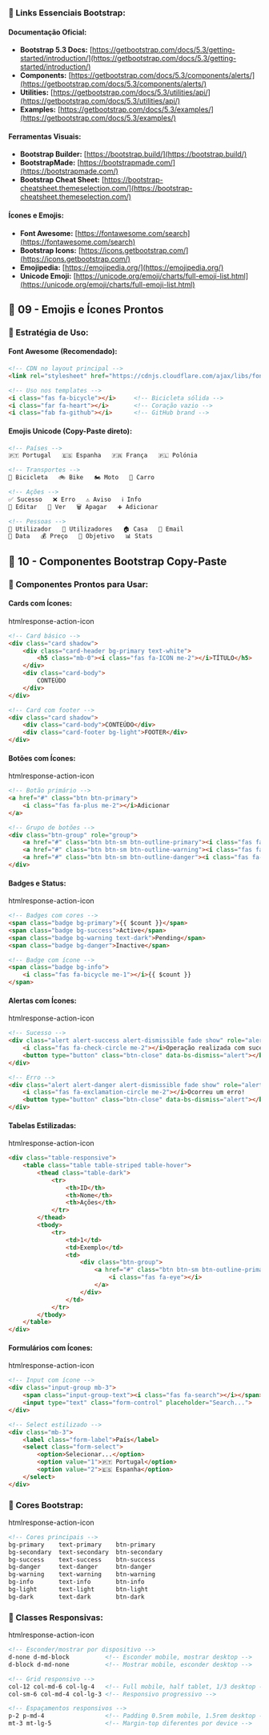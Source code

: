 ### **🔗 Links Essenciais Bootstrap:**

#### **Documentação Oficial:**

- **Bootstrap 5.3 Docs:** [https://getbootstrap.com/docs/5.3/getting-started/introduction/](https://getbootstrap.com/docs/5.3/getting-started/introduction/)
- **Components:** [https://getbootstrap.com/docs/5.3/components/alerts/](https://getbootstrap.com/docs/5.3/components/alerts/)
- **Utilities:** [https://getbootstrap.com/docs/5.3/utilities/api/](https://getbootstrap.com/docs/5.3/utilities/api/)
- **Examples:** [https://getbootstrap.com/docs/5.3/examples/](https://getbootstrap.com/docs/5.3/examples/)

#### **Ferramentas Visuais:**

- **Bootstrap Builder:** [https://bootstrap.build/](https://bootstrap.build/)
- **BootstrapMade:** [https://bootstrapmade.com/](https://bootstrapmade.com/)
- **Bootstrap Cheat Sheet:** [https://bootstrap-cheatsheet.themeselection.com/](https://bootstrap-cheatsheet.themeselection.com/)

#### **Ícones e Emojis:**

- **Font Awesome:** [https://fontawesome.com/search](https://fontawesome.com/search)
- **Bootstrap Icons:** [https://icons.getbootstrap.com/](https://icons.getbootstrap.com/)
- **Emojipedia:** [https://emojipedia.org/](https://emojipedia.org/)
- **Unicode Emoji:** [https://unicode.org/emoji/charts/full-emoji-list.html](https://unicode.org/emoji/charts/full-emoji-list.html)

## 📁 **09 - Emojis e Ícones Prontos**

### **🎯 Estratégia de Uso:**

#### **Font Awesome (Recomendado):**

```html
<!-- CDN no layout principal -->
<link rel="stylesheet" href="https://cdnjs.cloudflare.com/ajax/libs/font-awesome/6.4.0/css/all.min.css">

<!-- Uso nos templates -->
<i class="fas fa-bicycle"></i>     <!-- Bicicleta sólida -->
<i class="far fa-heart"></i>       <!-- Coração vazio -->
<i class="fab fa-github"></i>      <!-- GitHub brand -->
```

#### **Emojis Unicode (Copy-Paste direto):**

```html
<!-- Países -->
🇵🇹 Portugal   🇪🇸 Espanha   🇫🇷 França   🇵🇱 Polónia

<!-- Transportes -->
🚴 Bicicleta   🚲 Bike   🏍️ Moto   🚗 Carro

<!-- Ações -->
✅ Sucesso   ❌ Erro   ⚠️ Aviso   ℹ️ Info
📝 Editar   👀 Ver   🗑️ Apagar   ➕ Adicionar

<!-- Pessoas -->
👤 Utilizador   👥 Utilizadores   🏠 Casa   📧 Email
📅 Data   💰 Preço   🎯 Objetivo   📊 Stats
```

## 📁 **10 - Componentes Bootstrap Copy-Paste**

### **🎯 Componentes Prontos para Usar:**

#### **Cards com Ícones:**

htmlresponse-action-icon

```html
<!-- Card básico -->
<div class="card shadow">
    <div class="card-header bg-primary text-white">
        <h5 class="mb-0"><i class="fas fa-ICON me-2"></i>TÍTULO</h5>
    </div>
    <div class="card-body">
        CONTEÚDO
    </div>
</div>

<!-- Card com footer -->
<div class="card shadow">
    <div class="card-body">CONTEÚDO</div>
    <div class="card-footer bg-light">FOOTER</div>
</div>
```

#### **Botões com Ícones:**

htmlresponse-action-icon

```html
<!-- Botão primário -->
<a href="#" class="btn btn-primary">
    <i class="fas fa-plus me-2"></i>Adicionar
</a>

<!-- Grupo de botões -->
<div class="btn-group" role="group">
    <a href="#" class="btn btn-sm btn-outline-primary"><i class="fas fa-eye"></i></a>
    <a href="#" class="btn btn-sm btn-outline-warning"><i class="fas fa-edit"></i></a>
    <a href="#" class="btn btn-sm btn-outline-danger"><i class="fas fa-trash"></i></a>
</div>
```

#### **Badges e Status:**

htmlresponse-action-icon

```html
<!-- Badges com cores -->
<span class="badge bg-primary">{{ $count }}</span>
<span class="badge bg-success">Active</span>
<span class="badge bg-warning text-dark">Pending</span>
<span class="badge bg-danger">Inactive</span>

<!-- Badge com ícone -->
<span class="badge bg-info">
    <i class="fas fa-bicycle me-1"></i>{{ $count }}
</span>
```

#### **Alertas com Ícones:**

htmlresponse-action-icon

```html
<!-- Sucesso -->
<div class="alert alert-success alert-dismissible fade show" role="alert">
    <i class="fas fa-check-circle me-2"></i>Operação realizada com sucesso!
    <button type="button" class="btn-close" data-bs-dismiss="alert"></button>
</div>

<!-- Erro -->
<div class="alert alert-danger alert-dismissible fade show" role="alert">
    <i class="fas fa-exclamation-circle me-2"></i>Ocorreu um erro!
    <button type="button" class="btn-close" data-bs-dismiss="alert"></button>
</div>
```

#### **Tabelas Estilizadas:**

htmlresponse-action-icon

```html
<div class="table-responsive">
    <table class="table table-striped table-hover">
        <thead class="table-dark">
            <tr>
                <th>ID</th>
                <th>Nome</th>
                <th>Ações</th>
            </tr>
        </thead>
        <tbody>
            <tr>
                <td>1</td>
                <td>Exemplo</td>
                <td>
                    <div class="btn-group">
                        <a href="#" class="btn btn-sm btn-outline-primary">
                            <i class="fas fa-eye"></i>
                        </a>
                    </div>
                </td>
            </tr>
        </tbody>
    </table>
</div>
```

#### **Formulários com Ícones:**

htmlresponse-action-icon

```html
<!-- Input com ícone -->
<div class="input-group mb-3">
    <span class="input-group-text"><i class="fas fa-search"></i></span>
    <input type="text" class="form-control" placeholder="Search...">
</div>

<!-- Select estilizado -->
<div class="mb-3">
    <label class="form-label">País</label>
    <select class="form-select">
        <option>Selecionar...</option>
        <option value="1">🇵🇹 Portugal</option>
        <option value="2">🇪🇸 Espanha</option>
    </select>
</div>
```

### **🎨 Cores Bootstrap:**

htmlresponse-action-icon

```html
<!-- Cores principais -->
bg-primary    text-primary    btn-primary
bg-secondary  text-secondary  btn-secondary
bg-success    text-success    btn-success
bg-danger     text-danger     btn-danger
bg-warning    text-warning    btn-warning
bg-info       text-info       btn-info
bg-light      text-light      btn-light
bg-dark       text-dark       btn-dark
```

### **📱 Classes Responsivas:**

htmlresponse-action-icon

```html
<!-- Esconder/mostrar por dispositivo -->
d-none d-md-block          <!-- Esconder mobile, mostrar desktop -->
d-block d-md-none          <!-- Mostrar mobile, esconder desktop -->

<!-- Grid responsivo -->
col-12 col-md-6 col-lg-4   <!-- Full mobile, half tablet, 1/3 desktop -->
col-sm-6 col-md-4 col-lg-3 <!-- Responsivo progressivo -->

<!-- Espaçamentos responsivos -->
p-2 p-md-4                 <!-- Padding 0.5rem mobile, 1.5rem desktop -->
mt-3 mt-lg-5               <!-- Margin-top diferentes por device -->
```